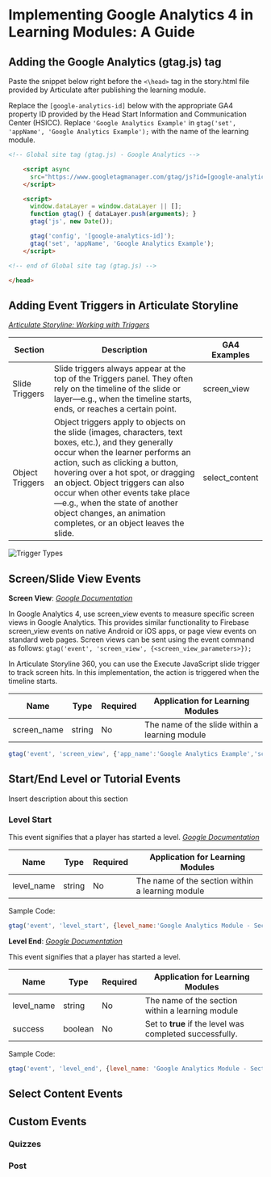 # Implementing Google Analytics 4 in Learning Modules: A Guide

## Adding the Google Analytics (gtag.js) tag

Paste the snippet below right before the `<\head>` tag in the story.html file provided by Articulate after publishing the learning module.

Replace the `[google-analytics-id]` below with the appropriate GA4 property ID provided by the Head Start Information and Communication Center (HSICC). Replace `'Google Analytics Example'` in `gtag('set', 'appName', 'Google Analytics Example');` with the name of the learning module.

```html
<!-- Global site tag (gtag.js) - Google Analytics -->

    <script async
      src="https://www.googletagmanager.com/gtag/js?id=[google-analytics-id]">
    </script>

    <script>
      window.dataLayer = window.dataLayer || [];
      function gtag() { dataLayer.push(arguments); }
      gtag('js', new Date());

      gtag('config', '[google-analytics-id]');
      gtag('set', 'appName', 'Google Analytics Example');
    </script>

<!-- end of Global site tag (gtag.js) -->

</head>
```

## Adding Event Triggers in Articulate Storyline

*[Articulate Storyline: Working with Triggers](https://community.articulate.com/articles/articulate-storyline-360-user-guide-how-to-work-with-triggers)*

|Section|Description|GA4 Examples|
|---------|---------|---------|
|Slide Triggers|Slide triggers always appear at the top of the Triggers panel. They often rely on the timeline of the slide or layer—e.g., when the timeline starts, ends, or reaches a certain point.|screen_view|*
|Object Triggers|Object triggers apply to objects on the slide (images, characters, text boxes, etc.), and they generally occur when the learner performs an action, such as clicking a button, hovering over a hot spot, or dragging an object. Object triggers can also occur when other events take place—e.g., when the state of another object changes, an animation completes, or an object leaves the slide.|select_content|

![Trigger Types](https://articulate-heroes.s3.amazonaws.com/uploads/rte/ypzgoumw_trigger-locations-3.png)

## Screen/Slide View Events

**Screen View**: *[Google Documentation](https://developers.google.com/gtagjs/reference/event#screen_view)*

In Google Analytics 4, use screen_view events to measure specific screen views in Google Analytics. This provides similar functionality to Firebase screen_view events on native Android or iOS apps, or page view events on standard web pages.
Screen views can be sent using the event command as follows:
`gtag('event', 'screen_view', {<screen_view_parameters>});`

In Articulate Storyline 360, you can use the Execute JavaScript slide trigger to track screen hits. In this implementation, the action is triggered when the timeline starts.

| Name       | Type   | Required | Application for Learning Modules                 |
|------------|--------|----------|--------------------------------------------------|
| screen_name | string | No       | The name of the slide within a learning module |

```javascript
gtag('event', 'screen_view', {'app_name':'Google Analytics Example','screen_name': 'Welcome'});
```

## Start/End Level or Tutorial Events

Insert description about this section

### **Level Start**

This event signifies that a player has started a level. *[Google Documentation](https://developers.google.com/gtagjs/reference/ga4-events#level_start)*

| Name       | Type   | Required | Application for Learning Modules                 |
|------------|--------|----------|--------------------------------------------------|
| level_name | string | No       | The name of the section within a learning module |

Sample Code:

```javascript
gtag('event', 'level_start', {level_name:'Google Analytics Module - Section One'});
```

**Level End**: *[Google Documentation](https://developers.google.com/gtagjs/reference/ga4-events#level_end)*

This event signifies that a player has started a level.

| Name       | Type   | Required | Application for Learning Modules                                      |
|------------|--------|----------|--------------------------------------------------|
| level_name | string | No | The name of the section within a learning module |
| success | boolean | No | Set to **true** if the level was completed successfully. |

Sample Code:

```javascript
gtag('event', 'level_end', {level_name: 'Google Analytics Module - Section One', success: true,});
```

## Select Content Events

## Custom Events

### Quizzes

### Post
